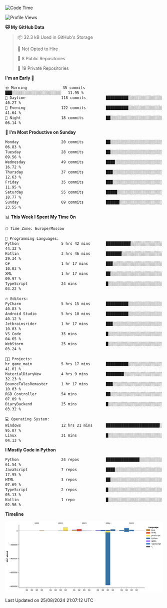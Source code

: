 <!--START_SECTION:waka-->
![Code Time](http://img.shields.io/badge/Code%20Time-479%20hrs%2033%20mins-blue)

![Profile Views](http://img.shields.io/badge/Profile%20Views-8-blue)

**🐱 My GitHub Data** 

> 📦 32.3 kB Used in GitHub's Storage 
 > 
> 🚫 Not Opted to Hire
 > 
> 📜 8 Public Repositories 
 > 
> 🔑 19 Private Repositories 
 > 
**I'm an Early 🐤** 

```text
🌞 Morning                35 commits          ███░░░░░░░░░░░░░░░░░░░░░░   11.95 % 
🌆 Daytime                118 commits         ██████████░░░░░░░░░░░░░░░   40.27 % 
🌃 Evening                122 commits         ██████████░░░░░░░░░░░░░░░   41.64 % 
🌙 Night                  18 commits          ██░░░░░░░░░░░░░░░░░░░░░░░   06.14 % 
```
📅 **I'm Most Productive on Sunday** 

```text
Monday                   20 commits          ██░░░░░░░░░░░░░░░░░░░░░░░   06.83 % 
Tuesday                  28 commits          ██░░░░░░░░░░░░░░░░░░░░░░░   09.56 % 
Wednesday                49 commits          ████░░░░░░░░░░░░░░░░░░░░░   16.72 % 
Thursday                 37 commits          ███░░░░░░░░░░░░░░░░░░░░░░   12.63 % 
Friday                   35 commits          ███░░░░░░░░░░░░░░░░░░░░░░   11.95 % 
Saturday                 55 commits          █████░░░░░░░░░░░░░░░░░░░░   18.77 % 
Sunday                   69 commits          ██████░░░░░░░░░░░░░░░░░░░   23.55 % 
```


📊 **This Week I Spent My Time On** 

```text
🕑︎ Time Zone: Europe/Moscow

💬 Programming Languages: 
Python                   5 hrs 42 mins       ███████████░░░░░░░░░░░░░░   44.32 % 
Kotlin                   3 hrs 46 mins       ███████░░░░░░░░░░░░░░░░░░   29.34 % 
C#                       1 hr 17 mins        ███░░░░░░░░░░░░░░░░░░░░░░   10.03 % 
XML                      1 hr 17 mins        ██░░░░░░░░░░░░░░░░░░░░░░░   09.97 % 
TypeScript               24 mins             █░░░░░░░░░░░░░░░░░░░░░░░░   03.22 % 

🔥 Editors: 
PyCharm                  5 hrs 15 mins       ██████████░░░░░░░░░░░░░░░   40.83 % 
Android Studio           5 hrs 10 mins       ██████████░░░░░░░░░░░░░░░   40.12 % 
Jetbrainsrider           1 hr 17 mins        ███░░░░░░░░░░░░░░░░░░░░░░   10.03 % 
VS Code                  35 mins             █░░░░░░░░░░░░░░░░░░░░░░░░   04.65 % 
WebStorm                 25 mins             █░░░░░░░░░░░░░░░░░░░░░░░░   03.24 % 

🐱‍💻 Projects: 
hr_game_main             5 hrs 17 mins       ██████████░░░░░░░░░░░░░░░   41.01 % 
MaterialDiaryNew         4 hrs 9 mins        ████████░░░░░░░░░░░░░░░░░   32.23 % 
BounceTalesRemaster      1 hr 17 mins        ███░░░░░░░░░░░░░░░░░░░░░░   10.03 % 
RGB Controller           54 mins             ██░░░░░░░░░░░░░░░░░░░░░░░   07.09 % 
DiaryBackend             25 mins             █░░░░░░░░░░░░░░░░░░░░░░░░   03.32 % 

💻 Operating System: 
Windows                  12 hrs 21 mins      ████████████████████████░   95.87 % 
Linux                    31 mins             █░░░░░░░░░░░░░░░░░░░░░░░░   04.13 % 
```

**I Mostly Code in Python** 

```text
Python                   24 repos            ███████████████░░░░░░░░░░   61.54 % 
JavaScript               7 repos             ████░░░░░░░░░░░░░░░░░░░░░   17.95 % 
HTML                     3 repos             ██░░░░░░░░░░░░░░░░░░░░░░░   07.69 % 
TypeScript               2 repos             █░░░░░░░░░░░░░░░░░░░░░░░░   05.13 % 
Kotlin                   1 repo              █░░░░░░░░░░░░░░░░░░░░░░░░   02.56 % 
```



**Timeline**

![Lines of Code chart](https://raw.githubusercontent.com/adlemx/adlemx/main/assets/bar_graph.png)


 Last Updated on 25/08/2024 21:07:12 UTC
<!--END_SECTION:waka-->
